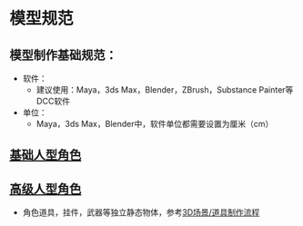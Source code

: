# 模型规范

## 模型制作基础规范：

- 软件：
  - 建议使用：Maya，3ds Max，Blender，ZBrush，Substance Painter等DCC软件
- 单位：
  - Maya，3ds Max，Blender中，软件单位都需要设置为厘米（cm）

## [基础人型角色](./2-1-0-basic-human-figure) 

## [高级人型角色](./2-2-0-Advanced-human-image) 

- 角色道具，挂件，武器等独立静态物体，参考[3D场景/道具制作流程](./../Scene/0-0-Scene-process) 